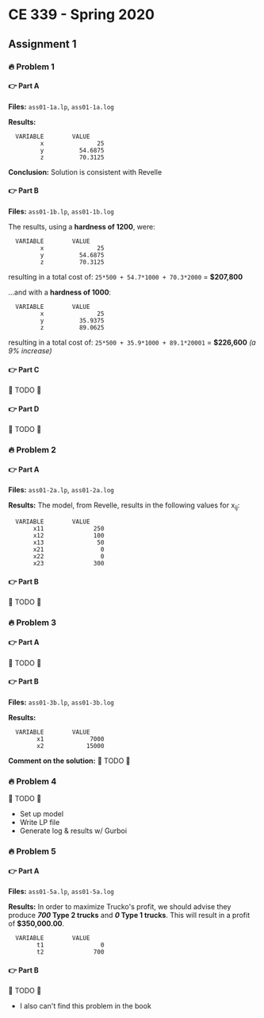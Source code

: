 # CE 339 - Spring 2020

## Assignment 1
### 🔥 Problem 1
#### 👉 Part A
**Files:** `ass01-1a.lp`, `ass01-1a.log`

**Results:**
```
  VARIABLE        VALUE
         x               25
         y          54.6875
         z          70.3125
```

**Conclusion:** Solution is consistent with Revelle

#### 👉 Part B
**Files:** `ass01-1b.lp`, `ass01-1b.log`

The results, using a **hardness of 1200**, were:
```
  VARIABLE        VALUE
         x               25
         y          54.6875
         z          70.3125
```
resulting in a total cost of:
`25*500 + 54.7*1000 + 70.3*2000` = **$207,800**


...and with a **hardness of 1000**:
```
  VARIABLE        VALUE
         x               25
         y          35.9375
         z          89.0625
``` 
resulting in a total cost of:
`25*500 + 35.9*1000 + 89.1*20001` = **$226,600** *(a 9% increase)*

#### 👉 Part C
🚨 TODO 🚨

#### 👉 Part D
🚨 TODO 🚨

### 🔥 Problem 2
#### 👉 Part A
**Files:** `ass01-2a.lp`, `ass01-2a.log`

**Results:**
The model, from Revelle, results in the following values for x<sub>ij</sub>:
```
  VARIABLE        VALUE
       x11              250
       x12              100
       x13               50
       x21                0
       x22                0
       x23              300
```

#### 👉 Part B
🚨 TODO 🚨 

### 🔥 Problem 3
#### 👉 Part A
🚨 TODO 🚨

#### 👉 Part B
**Files:** `ass01-3b.lp`, `ass01-3b.log`

**Results:**
```
  VARIABLE        VALUE
        x1             7000
        x2            15000
```

**Comment on the solution:** 🚨 TODO 🚨 

### 🔥 Problem 4
🚨 TODO 🚨
- Set up model
- Write LP file
- Generate log & results w/ Gurboi

### 🔥 Problem 5
#### 👉 Part A
**Files:** `ass01-5a.lp`, `ass01-5a.log`

**Results:**
In order to maximize Trucko's profit, we should advise they produce **_700_ Type 2 trucks** and **_0_ Type 1 trucks**.
This will result in a profit of **$350,000.00**.
```
  VARIABLE        VALUE
        t1                0
        t2              700
```

#### 👉 Part B
🚨 TODO 🚨
- I also can't find this problem in the book